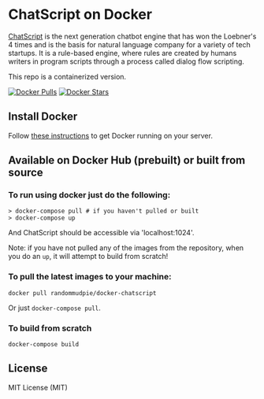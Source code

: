 # ChatScript on Docker

[ChatScript](https://github.com/random-mud-pie/ChatScript)  is the next generation chatbot engine that has won the Loebner's 4 times and is the basis for natural language company for a variety of tech startups. It is a rule-based engine, where rules are created by humans writers in program scripts through a process called dialog flow scripting.

This repo is a containerized version.

[![Docker Pulls](https://img.shields.io/docker/pulls/randommudpie/docker-chatscript.svg)](https://hub.docker.com/r/randommudpie/docker-chatscript/)
[![Docker Stars](https://img.shields.io/docker/stars/randommudpie/docker-chatscript.svg)](https://hub.docker.com/r/randommudpie/docker-chatscript/)

## Install Docker

Follow [these instructions](https://docs.docker.com/engine/installation/) to get Docker running on your server.

## Available on Docker Hub (prebuilt) or built from source

### To run using docker just do the following:

```
> docker-compose pull # if you haven't pulled or built
> docker-compose up
```

And ChatScript should be accessible via 'localhost:1024'.

Note: if you have not pulled any of the images from the repository, when you do an `up`, it will attempt to build from scratch!

### To pull the latest images to your machine:

```
docker pull randommudpie/docker-chatscript
```

Or just `docker-compose pull`.

### To build from scratch

```
docker-compose build
```

## License
MIT License (MIT)
